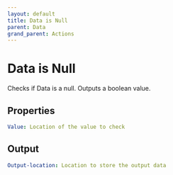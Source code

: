 ```yaml
---
layout: default
title: Data is Null
parent: Data
grand_parent: Actions
---
```

# Data is Null
Checks if Data is a null. Outputs a boolean value.

## Properties
```yaml
Value: Location of the value to check
```

## Output
```yaml
Output-location: Location to store the output data
```
